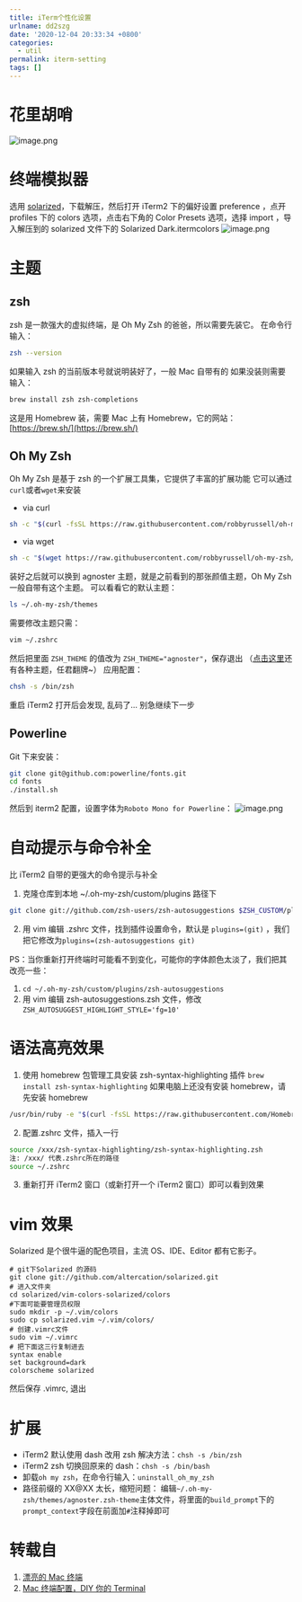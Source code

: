 ```yaml
---
title: iTerm个性化设置
urlname: dd2szg
date: '2020-12-04 20:33:34 +0800'
categories:
  - util
permalink: iterm-setting
tags: []
---
```


# 花里胡哨

![image.png](https://cdn.nlark.com/yuque/0/2020/png/178066/1607085609441-b9f02856-e248-4199-9c20-75617fca0bce.png#align=left&display=inline&height=1060&margin=%5Bobject%20Object%5D&name=image.png&originHeight=1060&originWidth=2450&size=403704&status=done&style=none&width=2450)

<!--more-->

# 终端模拟器

选用 [solarized](http://ethanschoonover.com/solarized)，下载解压，然后打开 iTerm2 下的偏好设置 preference ，点开 profiles 下的 colors 选项，点击右下角的 Color Presets 选项，选择 import ，导入解压到的 solarized 文件下的 Solarized Dark.itermcolors
![image.png](https://cdn.nlark.com/yuque/0/2020/png/178066/1607085895455-58fd7948-4c8a-4ceb-a207-ef550aeb57cf.png#align=left&display=inline&height=1264&margin=%5Bobject%20Object%5D&name=image.png&originHeight=1264&originWidth=1850&size=860026&status=done&style=none&width=1850)

# 主题

## zsh

zsh 是一款强大的虚拟终端，是 Oh My Zsh 的爸爸，所以需要先装它。
在命令行输入：

```bash
zsh --version
```

如果输入 zsh 的当前版本号就说明装好了，一般 Mac 自带有的
如果没装则需要输入：

```bash
brew install zsh zsh-completions
```

这是用 Homebrew 装，需要 Mac 上有 Homebrew，它的网站：[https://brew.sh/](https://brew.sh/)

## Oh My Zsh

Oh My Zsh 是基于 zsh 的一个扩展工具集，它提供了丰富的扩展功能
它可以通过`curl`或者`wget`来安装

- via curl

```bash
sh -c "$(curl -fsSL https://raw.githubusercontent.com/robbyrussell/oh-my-zsh/master/tools/install.sh)"
```

- via wget

```bash
sh -c "$(wget https://raw.githubusercontent.com/robbyrussell/oh-my-zsh/master/tools/install.sh -O -)"
```

装好之后就可以换到 agnoster 主题，就是之前看到的那张颜值主题，Oh My Zsh 一般自带有这个主题。
可以看看它的默认主题：

```bash
ls ~/.oh-my-zsh/themes
```

需要修改主题只需：

```bash
vim ~/.zshrc
```

然后把里面 `ZSH_THEME` 的值改为 `ZSH_THEME="agnoster"`，保存退出
（[点击这里](https://github.com/robbyrussell/oh-my-zsh/wiki/Themes#agnoster)还有各种主题，任君翻牌~）
应用配置：

```bash
chsh -s /bin/zsh
```

重启 iTerm2
打开后会发现, 乱码了... 别急继续下一步

## Powerline

Git 下来安装：

```bash
git clone git@github.com:powerline/fonts.git
cd fonts
./install.sh
```

然后到 iterm2 配置，设置字体为`Roboto Mono for Powerline`：
![image.png](https://cdn.nlark.com/yuque/0/2020/png/178066/1607086300308-21f445a7-6aa0-463d-b84c-4ea3bfadc681.png#align=left&display=inline&height=958&margin=%5Bobject%20Object%5D&name=image.png&originHeight=958&originWidth=1886&size=513302&status=done&style=none&width=1886)

# 自动提示与命令补全

比 iTerm2 自带的更强大的命令提示与补全

1. 克隆仓库到本地 ~/.oh-my-zsh/custom/plugins 路径下

```bash
git clone git://github.com/zsh-users/zsh-autosuggestions $ZSH_CUSTOM/plugins/zsh-autosuggestions
```

2. 用 vim 编辑 .zshrc 文件，找到插件设置命令，默认是 `plugins=(git)` ，我们把它修改为`plugins=(zsh-autosuggestions git)`

PS：当你重新打开终端时可能看不到变化，可能你的字体颜色太淡了，我们把其改亮一些：

1. `cd ~/.oh-my-zsh/custom/plugins/zsh-autosuggestions`
1. 用 vim 编辑 zsh-autosuggestions.zsh 文件，修改`ZSH_AUTOSUGGEST_HIGHLIGHT_STYLE='fg=10'`

# 语法高亮效果

1. 使用 homebrew 包管理工具安装 zsh-syntax-highlighting 插件
   `brew install zsh-syntax-highlighting`
   如果电脑上还没有安装 homebrew，请先安装 homebrew

```bash
/usr/bin/ruby -e "$(curl -fsSL https://raw.githubusercontent.com/Homebrew/install/master/install)"
```

2. 配置.zshrc 文件，插入一行

```bash
source /xxx/zsh-syntax-highlighting/zsh-syntax-highlighting.zsh
注: /xxx/ 代表.zshrc所在的路径
source ~/.zshrc
```

3. 重新打开 iTerm2 窗口（或新打开一个 iTerm2 窗口）即可以看到效果

# vim 效果

Solarized 是个很牛逼的配色项目，主流 OS、IDE、Editor 都有它影子。

```
# git下Solarized 的源码
git clone git://github.com/altercation/solarized.git
# 进入文件夹
cd solarized/vim-colors-solarized/colors
#下面可能要管理员权限
sudo mkdir -p ~/.vim/colors
sudo cp solarized.vim ~/.vim/colors/
# 创建.vimrc文件
sudo vim ~/.vimrc
# 把下面这三行复制进去
syntax enable
set background=dark
colorscheme solarized
```

然后保存 .vimrc, 退出

# 扩展

- iTerm2 默认使用 dash 改用 zsh 解决方法：`chsh -s /bin/zsh`
- iTerm2 zsh 切换回原来的 dash：`chsh -s /bin/bash`
- 卸载`oh my zsh`，在命令行输入：`uninstall_oh_my_zsh`
- 路径前缀的 XX@XX 太长，缩短问题：
  编辑`~/.oh-my-zsh/themes/agnoster.zsh-theme`主体文件，将里面的`build_prompt`下的`prompt_context`字段在前面加`#`注释掉即可

# 转载自

1. [漂亮的 Mac 终端](https://blog.csdn.net/huihut/article/details/61418136)
1. [Mac 终端配置，DIY 你的 Terminal](https://www.jianshu.com/p/95f68e035f33)
